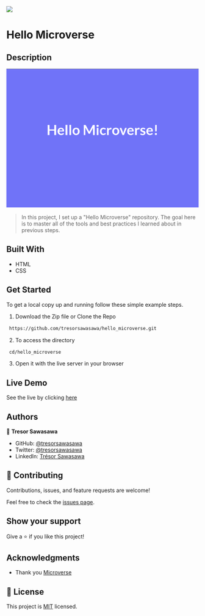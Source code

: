 ![](https://img.shields.io/badge/Microverse-blueviolet)

# Hello Microverse

## Description

![hello_microverse snapshot](./images/hello_microverse.png)

> In this project, I set up a "Hello Microverse" repository. The goal here is to master all of the tools and best practices I learned about in previous steps.

## Built With

- HTML
- CSS

## Get Started

To get a local copy up and running follow these simple example steps.

1. Download the Zip file or Clone the Repo
  ```bash
   https://github.com/tresorsawasawa/hello_microverse.git
  ```
2. To access the directory
  ```bash
   cd/hello_microverse
  ```
3. Open it with the live server in your browser

## Live Demo

See the live by clicking [here](https://tresorsawasawa.github.io/hello_microverse/)

## Authors

👤 **Tresor Sawasawa**

- GitHub: [@tresorsawasawa](https://github.com/tresorsawasawa)
- Twitter: [@tresorsawasawa](https://twitter.com/TresorSawasawa)
- LinkedIn: [Trésor Sawasawa](https://www.linkedin.com/in/tresor-sawasawa/)

## 🤝 Contributing

Contributions, issues, and feature requests are welcome!

Feel free to check the [issues page](../../issues/).

## Show your support

Give a ⭐️ if you like this project!

## Acknowledgments

- Thank you [Microverse](https://www.microverse.org/)

## 📝 License

This project is [MIT](./MIT.md) licensed.
